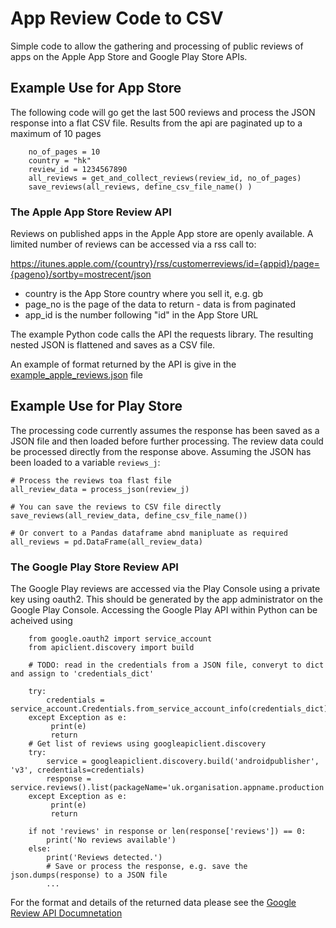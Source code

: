 # App Review Code to CSV

Simple code to allow the gathering and processing of public reviews of apps on the Apple App Store and Google Play Store APIs.

## Example Use for App Store 
The following code will go get the last 500 reviews and process the JSON response into a flat CSV file. Results from the api are paginated up to a maximum of 10 pages
```
    no_of_pages = 10
    country = "hk"
    review_id = 1234567890
    all_reviews = get_and_collect_reviews(review_id, no_of_pages) 
    save_reviews(all_reviews, define_csv_file_name() )
```

### The Apple App Store Review API
Reviews on published apps in the Apple App store are openly available. A limited number of reviews can be accessed via a rss call to: 

https://itunes.apple.com/{country}/rss/customerreviews/id={appid}/page={pageno}/sortby=mostrecent/json

- country is the App Store country where you sell it, e.g. gb
- page_no is the page of the data to return - data is from paginated
- app_id is the number following "id" in the App Store URL

The example Python code calls the API the requests library. The resulting nested JSON is flattened and saves as a CSV file.

An example of format returned by the API is give in the [example_apple_reviews.json](https://github.com/datasciencecampus/app_review/blob/master/get_review_data/example_apple_reviews.json) file

## Example Use for Play Store
The processing code currently assumes the response has been saved as a JSON file and then loaded before further processing. The review data could be processed directly from the response above. Assuming the JSON has been loaded to a variable ```reviews_j```:

```
# Process the reviews toa flast file
all_review_data = process_json(review_j)

# You can save the reviews to CSV file directly
save_reviews(all_review_data, define_csv_file_name())

# Or convert to a Pandas dataframe abnd manipluate as required
all_reviews = pd.DataFrame(all_review_data)
```



### The Google Play Store Review API
The Google Play reviews are accessed via the Play Console using a private key using oauth2. This should be generated by the app administrator on the Google Play Console. Accessing the Google Play API within Python can be acheived using

```
    from google.oauth2 import service_account
    from apiclient.discovery import build
    
    # TODO: read in the credentials from a JSON file, converyt to dict and assign to 'credentials_dict'
    
    try:
        credentials = service_account.Credentials.from_service_account_info(credentials_dict)
    except Exception as e:
         print(e) 
         return   
    # Get list of reviews using googleapiclient.discovery
    try:      
        service = googleapiclient.discovery.build('androidpublisher', 'v3', credentials=credentials)
        response = service.reviews().list(packageName='uk.organisation.appname.production').execute()
    except Exception as e:
         print(e) 
         return
  
    if not 'reviews' in response or len(response['reviews']) == 0:
        print('No reviews available')
    else:
        print('Reviews detected.')
        # Save or process the response, e.g. save the json.dumps(response) to a JSON file
        ...

```
For the format and details of the returned data please see the [Google Review API Documnetation](https://developers.google.com/android-publisher/api-ref/rest/v3/reviews)
